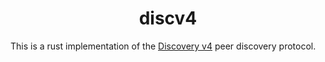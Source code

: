 # <h1 align="center"> discv4 </h1>

This is a rust implementation of the [Discovery v4](https://github.com/ethereum/devp2p/blob/master/discv4.md)
peer discovery protocol.